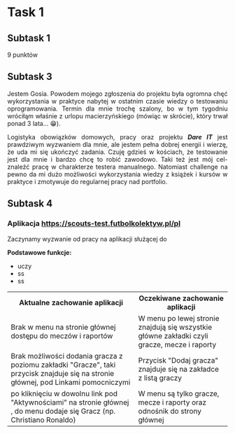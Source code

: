 # Task 1
## Subtask 1
9 punktów 
## Subtask 3

<p align="justify">Jestem Gosia. Powodem mojego zgłoszenia do projektu była ogromna chęć wykorzystania w praktyce nabytej w ostatnim czasie wiedzy o testowaniu oprogramowania. Termin dla mnie trochę szalony, bo w tym tygodniu wróciłąm właśnie z urlopu macierzyńskiego (mówiąc w skrócie), który trwał ponad 3 lata...  😁).</p>

<p align="justify">Logistyka obowiązków domowych, pracy oraz projektu <b><i>Dare IT</b></i> jest prawdziwym wyzwaniem dla mnie, ale jestem pełna dobrej energii i wierzę, że uda mi się ukończyć zadania. Czuję gdzieś w kościach, że testowanie jest dla mnie i bardzo chcę to robić zawodowo. Taki też jest mój cel- znaleźć pracę w charakterze testera manualnego. Natomiast challenge na pewno da mi dużo możliwości wykorzystania wiedzy z książek i kursów w praktyce i zmotywuje do regularnej pracy nad portfolio. </p>

## Subtask 4
### Aplikacja https://scouts-test.futbolkolektyw.pl/pl 
Zaczynamy wyzwanie od pracy na aplikacji służącej do 

 <b> Podstawowe funkcje: </b>

<ul>
  <li>uczy</li>
  <li>ss</li>
  <li>ss</li>
 
 </ul> 

<table> 
  <tr> 
    <th> Aktualne zachowanie aplikacji </th>
    <th> Oczekiwane zachowanie aplikacji </th>
  </tr>
  <tr>
    <td> Brak w menu na stronie głównej dostępu do meczów i raportów</td>
    <td> W menu po lewej stronie znajdują się wszystkie główne zakładki czyli gracze, mecze i raporty </td>
    <tr/>
  <tr>
    <td> Brak możliwości dodania gracza z poziomu zakładki "Gracze", taki przycisk znajduje się na stronie głównej, pod Linkami pomocniczymi</td>
    <td> Przycisk "Dodaj gracza" znajduje się na zakładce z listą graczy </td>
  </tr>
  <tr>
    <td> po kliknięciu w dowolnu link pod "Aktywnościami" na stronie głównej , do menu dodaje się Gracz (np. Christiano Ronaldo) </td>
    <td> W menu są tylko gracze, mecze i raporty oraz odnośnik do strony głównej </td>
  </tr>
 
